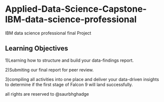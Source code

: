 # Applied-Data-Science-Capstone-IBM-data-science-professional
IBM data science professional final Project  
## Learning Objectives  
1)Learning how to structure and build your data-findings report.  

2)Submiting our final report for peer review.  

3)compiling all activities into one place and deliver your data-driven insights to determine if the first stage of Falcon 9 will land successfully.  




   all rights are reserved to @saurbhghadge

